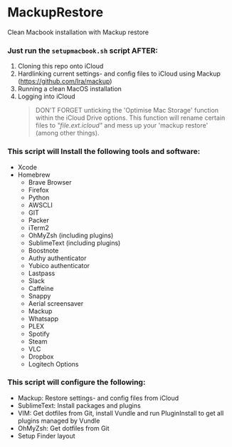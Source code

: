 # MackupRestore
Clean Macbook installation with Mackup restore

### Just run the `setupmacbook.sh` script AFTER:
1. Cloning this repo onto iCloud
2. Hardlinking current settings- and config files to iCloud using Mackup (https://github.com/lra/mackup)
3. Running a clean MacOS installation
4. Logging into iCloud
   > DON'T FORGET unticking the 'Optimise Mac Storage' function within the iCloud Drive options.
     This function will rename certain files to _"file.ext.icloud"_ and mess up your 'mackup restore' (among other things).

### This script will Install the following tools and software:
- Xcode
- Homebrew
  - Brave Browser
  - Firefox
  - Python
  - AWSCLI
  - GIT
  - Packer
  - iTerm2
  - OhMyZsh (including plugins)
  - SublimeText (including plugins)
  - Boostnote
  - Authy authenticator
  - Yubico authenticator
  - Lastpass
  - Slack
  - Caffeïne
  - Snappy
  - Aerial screensaver
  - Mackup
  - Whatsapp
  - PLEX
  - Spotify
  - Steam
  - VLC
  - Dropbox
  - Logitech Options
 
 ### This script will configure the following:
 - Mackup: Restore settings- and config files from iCloud
 - SublimeText: Install packages and plugins
 - VIM: Get dotfiles from Git, install Vundle and run PluginInstall to get all plugins managed by Vundle
 - OhMyZsh: Get dotfiles from Git
 - Setup Finder layout
